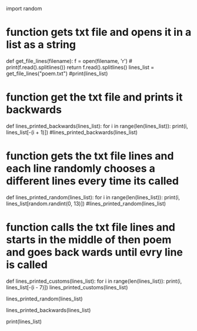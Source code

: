 import random
# function gets txt file and opens it in a list as a string
def get_file_lines(filename):
    f = open(filename, 'r')
    # print(f.read().splitlines())
    return f.read().splitlines()
lines_list = get_file_lines("poem.txt")
#print(lines_list)

# function get the txt file and prints it backwards
def lines_printed_backwards(lines_list):
     for i in range(len(lines_list)):
         print(i, lines_list[-(i + 1)])
#lines_printed_backwards(lines_list)

# function gets the txt file lines and each line randomly chooses a different lines every time its called
def lines_printed_random(lines_list):
    for i in range(len(lines_list)):
         print(i, lines_list[random.randint(0, 13)])
#lines_printed_random(lines_list)

# function calls the txt file lines and starts in the middle of then poem and goes back wards until evry line is called 
def lines_printed_customs(lines_list):
    for i in range(len(lines_list)):
         print(i, lines_list[-(i - 7)])
lines_printed_customs(lines_list)

lines_printed_random(lines_list)

lines_printed_backwards(lines_list)

print(lines_list)
         